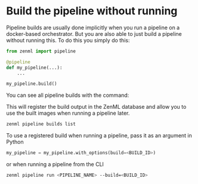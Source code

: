 # Build the pipeline without running

Pipeline builds are usually done implicitly when you run a pipeline on a docker-based orchestrator. But you are also able to just build a pipeline without running this. To do this you simply do this:

```python
from zenml import pipeline

@pipeline
def my_pipeline(...):
    ...

my_pipeline.build()
```

You can see all pipeline builds with the command:

This will register the build output in the ZenML database and allow you to use the built images when running a pipeline later.

```bash
zenml pipeline builds list
```

To use a registered build when running a pipeline, pass it as an argument in Python

```python
my_pipeline = my_pipeline.with_options(build=<BUILD_ID>)
```

or when running a pipeline from the CLI

```bash
zenml pipeline run <PIPELINE_NAME> --build=<BUILD_ID>
```

